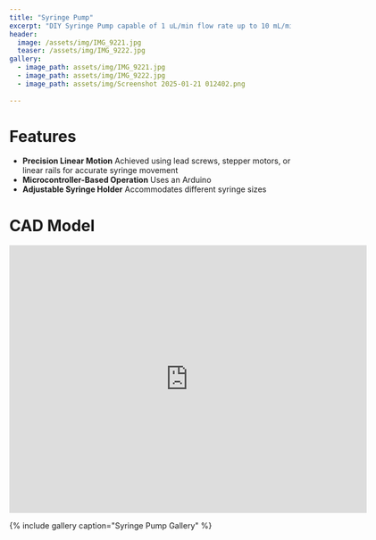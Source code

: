 ```yaml
---
title: "Syringe Pump"
excerpt: "DIY Syringe Pump capable of 1 uL/min flow rate up to 10 mL/min."
header:
  image: /assets/img/IMG_9221.jpg
  teaser: /assets/img/IMG_9222.jpg
gallery:
  - image_path: assets/img/IMG_9221.jpg
  - image_path: assets/img/IMG_9222.jpg 
  - image_path: assets/img/Screenshot 2025-01-21 012402.png
   
---
```


# Features

* **Precision Linear Motion** Achieved using lead screws, stepper motors, or linear rails for accurate syringe movement
* **Microcontroller-Based Operation** Uses an Arduino
* **Adjustable Syringe Holder** Accommodates different syringe sizes

# CAD Model
<iframe src="https://vanderbilt643.autodesk360.com/shares/public/SH286ddQT78850c0d8a48c8428571d48595c?mode=embed" width="640" height="480" allowfullscreen="true" webkitallowfullscreen="true" mozallowfullscreen="true"  frameborder="0"></iframe>

{% include gallery caption="Syringe Pump Gallery" %}
